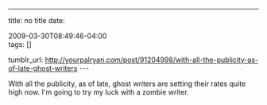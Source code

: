 ---
title: no title
date:

 2009-03-30T08:49:46-04:00  
tags:  []

tumblr_url:
http://yourpalryan.com/post/91204998/with-all-the-publicity-as-of-late-ghost-writers
\-\--

With all the publicity, as of late, ghost writers are setting their
rates quite high now. I'm going to try my luck with a zombie writer.

